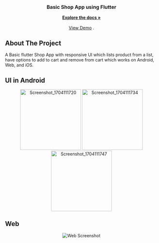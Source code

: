 <br/>
<p align="center">
  <h3 align="center">Basic Shop App using Flutter</h3>

  <p align="center">
    <a href="https://github.com/mnazal/Basic Shop App using Flutter"><strong>Explore the docs »</strong></a>
    <br/>
    <br/>
    <a href="https://github.com/mnazal/Basic Shop App using Flutter">View Demo</a>
    .
  </p>
</p>

## About The Project

A Basic flutter Shop App with responsive UI which lists product from a list, have options to add to cart and remove from cart which works on Android, Web, and iOS.

## UI in Android

<div align="center">
  <img src="https://github.com/mnazal/shop_app_flutter/assets/70329337/d1018fe3-bedf-4e7e-a1d4-5e48df589868" alt="Screenshot_1704111720" width="200"/>
  <img src="https://github.com/mnazal/shop_app_flutter/assets/70329337/eb9984a4-f011-456f-9a5d-9377d5b41767" alt="Screenshot_1704111734" width="200"/>
  <img src="https://github.com/mnazal/shop_app_flutter/assets/70329337/afa6bf52-6b9d-46e3-a418-bb4f7a47994b" alt="Screenshot_1704111747" width="200"/>
</div>

## Web
<div align="center">
  <img src="https://github.com/mnazal/shop_app_flutter/assets/70329337/2778443a-5942-4d80-ac89-fbae7371b11f" alt="Web Screenshot"/>
</div>
